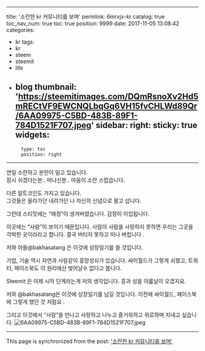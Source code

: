 
---
title: '소란한 kr 커뮤니티를 보며'
permlink: 6mrvjx-kr
catalog: true
toc_nav_num: true
toc: true
position: 9999
date: 2017-11-05 13:08:42
categories:
- kr
tags:
- kr
- steem
- steemit
- life
- blog
thumbnail: 'https://steemitimages.com/DQmRsnoXv2Hd5mRECtVF9EWCNQLbqGq6VH15fvCHLWd89Qr/6AA09975-C5BD-483B-89F1-784D1521F707.jpeg'
sidebar:
    right:
        sticky: true
widgets:
    -
        type: toc
        position: right
---


연일 소란하고 분란이 일고 있습니다.  
잠시 쉬겠다는분.. 
떠나신분..
마음이 소란 스럽습니다.  

다른 알트코인도 가지고 있습니다.  
그것들은 올라가던 내려가던 
나 자신의 신념으로 팔고 삽니다. 

그런데 스티밋에는 
“애정”이 생겨버렸습니다. 
감정이 이입됩니다. 

이곳에는 “사람”이 보이기 때문입니다. 
사람이 사람을 사랑하지 못하면 
우리는 그곳을 각박한 곳이라라고 합니다. 
결국 버티지 못하고 떠나 버립니다 .

저와 아들@bakhasatang 은 
이것에 성장일기를 쓸 것입니다.  

기업, 기술 역시 자연과 사람같이 흥망성쇠가 있습니다. 싸이월드가 그렇게 쇠했고, 트워터, 페이스북도 이 원리에선 벚어날수 없다고 봅니다. 

Steemit 은 이제 시작 단계라는게 저의 생각입니다. 
흥과 성을 이룰날이 오겠지요.

저와 @bakhasatang은 이것에 성장일기를 남길 것입니다. 이전에 싸이월드, 페이스북에 그렇게 했던 것 처럼요 .

그리고 이것에서 “사람”을 만나고 
사랑하고
나누고
즐거워하고 
위로하며
지내고 싶습니다. 
![6AA09975-C5BD-483B-89F1-784D1521F707.jpeg](https://steemitimages.com/DQmRsnoXv2Hd5mRECtVF9EWCNQLbqGq6VH15fvCHLWd89Qr/6AA09975-C5BD-483B-89F1-784D1521F707.jpeg)

- - -

This page is synchronized from the post: ['소란한 kr 커뮤니티를 보며'](https://steemit.com/@kingbit/6mrvjx-kr)
